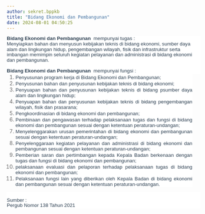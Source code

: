 ```yaml
---
author: sekret.bppkb
title: "Bidang Ekonomi dan Pembangunan"
date: 2024-08-01 04:50:25
---
```

<p class="MsoNormal" style="line-height: 1.1; background: white; margin: 0cm -16.5pt 0cm 0cm; text-align: left;"><span style="font-size: 10pt; font-family: arial, helvetica, sans-serif;"><strong><span style="color: #2b3e50;"><span style="vertical-align: inherit;"><span style="vertical-align: inherit;">Bidang Ekonomi dan Pembangunan</span></span></span></strong><span style="color: #2b3e50;"><span style="vertical-align: inherit;"><span style="vertical-align: inherit;"> &nbsp;mempunyai tugas :</span></span></span></span></p>

<p class="MsoNormal" style="line-height: 1.1; background: white; margin: 0cm -16.5pt 0cm 0cm; text-align: left;"><span style="font-size: 10pt; font-family: arial, helvetica, sans-serif; color: #2b3e50;"><span style="vertical-align: inherit;"><span style="vertical-align: inherit;">Menyiapkan bahan dan menyusun kebijakan teknis di bidang ekonomi, sumber daya alam dan lingkungan hidup, pengembangan wilayah, fisik dan infrastruktur serta imbangan memimpin seluruh kegiatan pelayanan dan administrasi di bidang ekonomi dan pembangunan.</span></span></span></p>

<p class="MsoNormal" style="line-height: 1.1; background: white; margin: 0cm -16.5pt 0cm 0cm; text-align: left;"><span style="font-size: 10pt; font-family: arial, helvetica, sans-serif; color: #666666;">&nbsp;</span><span style="font-size: 10pt; font-family: arial, helvetica, sans-serif; color: #666666;">&nbsp;</span></p>

<p class="MsoNormal" style="line-height: 1.1; background: white; margin: 0cm -16.5pt 0cm 0cm; text-align: left;"><span style="font-size: 10pt; font-family: arial, helvetica, sans-serif;"><strong><span style="color: #2b3e50;"><span style="vertical-align: inherit;"><span style="vertical-align: inherit;">Bidang Ekonomi dan Pembangunan&nbsp;</span></span></span></strong><span style="color: #2b3e50;"><span style="vertical-align: inherit;"><span style="vertical-align: inherit;"> mempunyai fungsi :</span></span></span></span></p>

<ol style="margin-top: 0cm; text-align: left;" start="1" type="1">
<li class="MsoNormal" style="color: #666666; margin-bottom: 0cm; text-align: justify; line-height: normal; mso-list: l0 level1 lfo1; tab-stops: list 36.0pt; background: white;"><span style="font-size: 10pt; font-family: arial, helvetica, sans-serif; color: #2b3e50;"><span style="vertical-align: inherit;"><span style="vertical-align: inherit;">Penyusunan program kerja di Bidang Ekonomi dan Pembangunan;</span></span></span></li>
<li class="MsoNormal" style="color: #666666; margin-bottom: 0cm; text-align: justify; line-height: normal; mso-list: l0 level1 lfo1; tab-stops: list 36.0pt; background: white;"><span style="font-size: 10pt; font-family: arial, helvetica, sans-serif; color: #2b3e50;"><span style="vertical-align: inherit;"><span style="vertical-align: inherit;">Penyusunan bahan dan penyusunan kebijakan teknis di bidang ekonomi;</span></span></span></li>
<li class="MsoNormal" style="color: #666666; margin-bottom: 0cm; text-align: justify; line-height: normal; mso-list: l0 level1 lfo1; tab-stops: list 36.0pt; background: white;"><span style="font-size: 10pt; font-family: arial, helvetica, sans-serif; color: #2b3e50;"><span style="vertical-align: inherit;"><span style="vertical-align: inherit;">Penyuapan bahan dan penyusunan kebijakan teknis di bidang psumber daya alam dan lingkungan hidup;</span></span></span></li>
<li class="MsoNormal" style="color: #666666; margin-bottom: 0cm; text-align: justify; line-height: normal; mso-list: l0 level1 lfo1; tab-stops: list 36.0pt; background: white;"><span style="font-size: 10pt; font-family: arial, helvetica, sans-serif; color: #2b3e50;"><span style="vertical-align: inherit;"><span style="vertical-align: inherit;">Penyuapan bahan dan penyusunan kebijakan teknis di bidang pengembangan wilayah, fisik dan prasarana;</span></span></span></li>
<li class="MsoNormal" style="color: #666666; margin-bottom: 0cm; text-align: justify; line-height: normal; mso-list: l0 level1 lfo1; tab-stops: list 36.0pt; background: white;"><span style="font-size: 10pt; font-family: arial, helvetica, sans-serif; color: #2b3e50;"><span style="vertical-align: inherit;"><span style="vertical-align: inherit;">Pengkoordinasian di bidang ekonomi dan pembangunan;</span></span></span></li>
<li class="MsoNormal" style="color: #666666; margin-bottom: 0cm; text-align: justify; line-height: normal; mso-list: l0 level1 lfo1; tab-stops: list 36.0pt; background: white;"><span style="font-size: 10pt; font-family: arial, helvetica, sans-serif; color: #2b3e50;"><span style="vertical-align: inherit;"><span style="vertical-align: inherit;">Pembinaan dan pengawasan terhadap pelaksanaan tugas dan fungsi di bidang ekonomi dan pembangunan sesuai dengan ketentuan peraturan-undangan;</span></span></span></li>
<li class="MsoNormal" style="color: #666666; margin-bottom: 0cm; text-align: justify; line-height: normal; mso-list: l0 level1 lfo1; tab-stops: list 36.0pt; background: white;"><span style="font-size: 10pt; font-family: arial, helvetica, sans-serif; color: #2b3e50;"><span style="vertical-align: inherit;"><span style="vertical-align: inherit;">Menyelenggarakan urusan pemerintahan di bidang ekonomi dan pembangunan sesuai dengan ketentuan peraturan-undangan;</span></span></span></li>
<li class="MsoNormal" style="color: #666666; margin-bottom: 0cm; text-align: justify; line-height: normal; mso-list: l0 level1 lfo1; tab-stops: list 36.0pt; background: white;"><span style="font-size: 10pt; font-family: arial, helvetica, sans-serif; color: #2b3e50;"><span style="vertical-align: inherit;"><span style="vertical-align: inherit;">Penyelenggaraan kegiatan pelayanan dan administrasi di bidang ekonomi dan pembangunan sesuai dengan ketentuan peraturan-undangan;</span></span></span></li>
<li class="MsoNormal" style="color: #666666; margin-bottom: 0cm; text-align: justify; line-height: normal; mso-list: l0 level1 lfo1; tab-stops: list 36.0pt; background: white;"><span style="font-size: 10pt; font-family: arial, helvetica, sans-serif; color: #2b3e50;"><span style="vertical-align: inherit;"><span style="vertical-align: inherit;">Pemberian saran dan pertimbangan kepada Kepala Badan berkenaan dengan tugas dan fungsi di bidang ekonomi dan pembangunan;</span></span></span></li>
<li class="MsoNormal" style="color: #666666; margin-bottom: 0cm; text-align: justify; line-height: normal; mso-list: l0 level1 lfo1; tab-stops: list 36.0pt; background: white;"><span style="font-size: 10pt; font-family: arial, helvetica, sans-serif; color: #2b3e50;"><span style="vertical-align: inherit;"><span style="vertical-align: inherit;">pelaksanaan evaluasi dan pelaporan terhadap pelaksanaan tugas di bidang ekonomi dan pembangunan;</span></span></span></li>
<li class="MsoNormal" style="color: #666666; margin-bottom: 0cm; text-align: justify; line-height: normal; mso-list: l0 level1 lfo1; tab-stops: list 36.0pt; background: white;"><span style="font-size: 10pt; font-family: arial, helvetica, sans-serif; color: #2b3e50;"><span style="vertical-align: inherit;"><span style="vertical-align: inherit;">Pelaksanaan fungsi lain yang diberikan oleh Kepala Badan di bidang ekonomi dan pembangunan sesuai dengan ketentuan peraturan-undangan.</span></span></span></li>
</ol>

<p class="MsoNormal" style="line-height: 1.1; background: white; margin: 0cm -16.5pt 0cm 0cm; text-align: left;"><span style="font-size: 10pt; font-family: arial, helvetica, sans-serif; color: #666666;">&nbsp;</span></p>

<p class="MsoNormal" style="line-height: 1.1; background: white; margin: 0cm -16.5pt 0cm 0cm; text-align: left;"><span style="font-size: 10pt; font-family: arial, helvetica, sans-serif; color: #2b3e50;"><span style="vertical-align: inherit;"><span style="vertical-align: inherit;">Sumber :</span></span></span></p>

<p class="MsoNormal" style="line-height: 1.1; background: white; margin: 0cm -16.5pt 0cm 0cm; text-align: left;"><span style="font-size: 10pt; font-family: arial, helvetica, sans-serif; color: #2b3e50;"><span style="vertical-align: inherit;"><span style="vertical-align: inherit;">Pergub Nomor 138 Tahun 2021</span></span></span></p>
